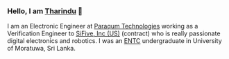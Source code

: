### Hello, I am [Tharindu](https://www.linkedin.com/in/tharindu-samarakoon-993b7416b/) 👋

I am an Electronic Engineer at [Paraqum Technologies](https://www.paraqum.com/index.html) working as a Verification Engineer to [SiFive, Inc (US)](https://www.sifive.com/) (contract) who is really passionate digital electronics and robotics. I was an [ENTC](https://ent.uom.lk/) undergraduate in University of Moratuwa, Sri Lanka.

<!--
**tharinduSamare/tharinduSamare** is a ✨ _special_ ✨ repository because its `README.md` (this file) appears on your GitHub profile.

Here are some ideas to get you started:

- 🔭 I’m currently working on ...
- 🌱 I’m currently learning ...
- 👯 I’m looking to collaborate on ...
- 🤔 I’m looking for help with ...
- 💬 Ask me about ...
- 📫 How to reach me: ...
- 😄 Pronouns: ...
- ⚡ Fun fact: ...
-->
